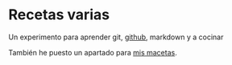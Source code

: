 # Recetas varias

Un experimento para aprender git, [github](https://github.com/iperomero/cocinita), markdown y a cocinar

También he puesto un apartado para [mis macetas](/jardinita).
